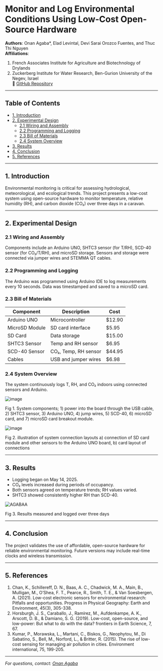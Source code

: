 # Monitor and Log Environmental Conditions Using Low-Cost Open-Source Hardware

**Authors**: Onan Agaba\*, Elad Levintal, Devi Sarai Orozco Fuentes, and Thuc Thi Nguyen  
**Affiliations**:  
1. French Associates Institute for Agriculture and Biotechnology of Drylands  
2. Zuckerberg Institute for Water Research, Ben-Gurion University of the Negev, Israel  
🔗 [GitHub Repository](https://github.com/OnanAgaba/monitor-and-log-environmental-conditions)

---

## Table of Contents

- [1. Introduction](#1-introduction)
- [2. Experimental Design](#2-experimental-design)
  - [2.1 Wiring and Assembly](#21-wiring-and-assembly)
  - [2.2 Programming and Logging](#22-programming-and-logging)
  - [2.3 Bill of Materials](#23-bill-of-materials)
  - [2.4 System Overview](#24-system-overview)
- [3. Results](#3-results)
- [4. Conclusion](#4-conclusion)
- [5. References](#5-references)

---

## 1. Introduction

Environmental monitoring is critical for assessing hydrological, meteorological, and ecological trends. This project presents a low-cost system using open-source hardware to monitor temperature, relative humidity (RH), and carbon dioxide (CO₂) over three days in a caravan.

---

## 2. Experimental Design

### 2.1 Wiring and Assembly

Components include an Arduino UNO, SHTC3 sensor (for T/RH), SCD-40 sensor (for CO₂/T/RH), and microSD storage. Sensors and storage were connected via jumper wires and STEMMA QT cables.

### 2.2 Programming and Logging

The Arduino was programmed using Arduino IDE to log measurements every 10 seconds. Data was timestamped and saved to a microSD card.

### 2.3 Bill of Materials

| Component          | Description                                | Cost   |
|-------------------|--------------------------------------------|--------|
| Arduino UNO        | Microcontroller                            | $12.90 |
| MicroSD Module     | SD card interface                          | $5.95  |
| SD Card            | Data storage                               | $15.00 |
| SHTC3 Sensor       | Temp and RH sensor                         | $6.95  |
| SCD-40 Sensor      | CO₂, Temp, RH sensor                       | $44.95 |
| Cables             | USB and jumper wires                       | $6.98  |

### 2.4 System Overview

The system continuously logs T, RH, and CO₂ indoors using connected sensors and Arduino.

![image](https://github.com/user-attachments/assets/fa3ce34f-8c50-43df-9b81-4d2f4a0b6f54)

Fig 1. System components; 1) power into the board through the USB cable, 2) SHTC3 sensor, 3) Arduino UNO, 4) jump wires, 5) SCD-40, 6) microSD card, and 7) microSD card breakout module.

![image](https://github.com/user-attachments/assets/7be6bab0-f67e-475b-bb66-318a08fec83a)

Fig 2. illustration of system connection layouts a) connection of SD card module and other sensors to the Arduino UNO board, b) card layout of connections

---

## 3. Results

- Logging began on May 14, 2025.
- CO₂ levels increased during periods of occupancy.
- Both sensors agreed on temperature trends; RH values varied.
- SHTC3 showed consistently higher RH than SCD-40.

![AGABAA](https://github.com/user-attachments/assets/ccba80ec-4eb2-4318-8f39-200fd7701df1)

Fig 3. Results measured and logged over three days

---

## 4. Conclusion

The project validates the use of affordable, open-source hardware for reliable environmental monitoring. Future versions may include real-time clocks and wireless transmission.

---

## 5. References

1. Chan, K., Schillereff, D. N., Baas, A. C., Chadwick, M. A., Main, B., Mulligan, M., O’Shea, F. T., Pearce, R., Smith, T. E., & Van Soesbergen, A. (2021). Low-cost electronic sensors for environmental research: Pitfalls and opportunities. Progress in Physical Geography: Earth and Environment, 45(3), 305-338.
2. Horsburgh, J. S., Caraballo, J., Ramírez, M., Aufdenkampe, A. K., Arscott, D. B., & Damiano, S. G. (2019). Low-cost, open-source, and low-power: But what to do with the data? frontiers in Earth Science, 7, 67.
3. Kumar, P., Morawska, L., Martani, C., Biskos, G., Neophytou, M., Di Sabatino, S., Bell, M., Norford, L., & Britter, R. (2015). The rise of low-cost sensing for managing air pollution in cities. Environment international, 75, 199-205. 


---

*For questions, contact: [Onan Agaba](mailto:onanagaba@gmail.com)*
